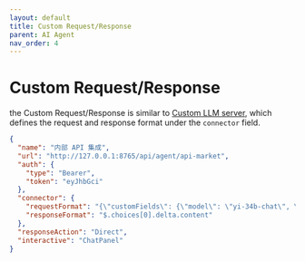 ```yaml
---
layout: default
title: Custom Request/Response 
parent: AI Agent
nav_order: 4
---
```


# Custom Request/Response

the Custom Request/Response is similar to [Custom LLM server](/custom/llm-server), which defines the request and 
response format under the `connector` field.

```json
{
  "name": "内部 API 集成",
  "url": "http://127.0.0.1:8765/api/agent/api-market",
  "auth": {
    "type": "Bearer",
    "token": "eyJhbGci"
  },
  "connector": {
    "requestFormat": "{\"customFields\": {\"model\": \"yi-34b-chat\", \"stream\": true}}",
    "responseFormat": "$.choices[0].delta.content"
  },
  "responseAction": "Direct",
  "interactive": "ChatPanel"
}
```

